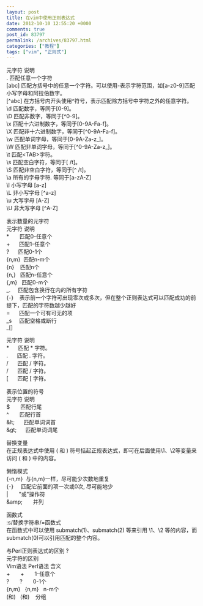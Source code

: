 ```yaml
---
layout: post
title: 在vim中使用正则表达式
date: 2012-10-10 12:55:20 +0000
comments: true
post_id: 83797
permalink: /archives/83797.html
categories: ["教程"]
tags: ["vim", "正则式"]
---
```


元字符 说明  
. 匹配任意一个字符  
[abc] 匹配方括号中的任意一个字符。可以使用-表示字符范围，如[a-z0-9]匹配小写字母和阿拉伯数字。  
[^abc] 在方括号内开头使用^符号，表示匹配除方括号中字符之外的任意字符。  
\d 匹配数字，等同于[0-9]。  
\D 匹配非数字，等同于[^0-9]。  
\x 匹配十六进制数字，等同于[0-9A-Fa-f]。  
\X 匹配非十六进制数字，等同于[^0-9A-Fa-f]。  
\w 匹配单词字母，等同于[0-9A-Za-z_]。  
\W 匹配非单词字母，等同于[^0-9A-Za-z_]。  
\t 匹配&lt;TAB&gt;字符。  
\s 匹配空白字符，等同于[ /t]。  
\S 匹配非空白字符，等同于[^ /t]。  
\a 所有的字母字符. 等同于[a-zA-Z]  
\l 小写字母 [a-z]  
\L 非小写字母 [^a-z]  
\u 大写字母 [A-Z]  
\U 非大写字母 [^A-Z]  

表示数量的元字符  
元字符 说明  
*       匹配0-任意个  
\+      匹配1-任意个  
\?      匹配0-1个  
\{n,m}  匹配n-m个  
\{n}    匹配n个  
\{n,}   匹配n-任意个  
\{,m}   匹配0-m个  
\_.     匹配包含换行在内的所有字符  
\{-}    表示前一个字符可出现零次或多次，但在整个正则表达式可以匹配成功的前提下，匹配的字符数越少越好  
\=      匹配一个可有可无的项  
\_s     匹配空格或断行  
\_[]  

元字符 说明  
\*      匹配 * 字符。  
\.      匹配 . 字符。  
\/      匹配 / 字符。  
\/      匹配 / 字符。  
\[      匹配 [ 字符。  

表示位置的符号  
元字符 说明  
$       匹配行尾  
^       匹配行首  
\&lt;      匹配单词词首  
\&gt;      匹配单词词尾  

替换变量  
在正规表达式中使用 \( 和 \) 符号括起正规表达式，即可在后面使用\1、\2等变量来访问 \( 和 \) 中的内容。  

懒惰模式  
\{-n,m}  与\{n,m}一样，尽可能少次数地重复  
\{-}     匹配它前面的项一次或0次, 尽可能地少  
\|       "或"操作符  
\&amp;       并列  

函数式  
:s/替换字符串/\=函数式  
在函数式中可以使用 submatch(1)、submatch(2) 等来引用 \1、\2 等的内容，而submatch(0)可以引用匹配的整个内容。  

与Perl正则表达式的区别 ?  
元字符的区别  
Vim语法 Perl语法 含义  
\+       +       1-任意个  
\?       ?       0-1个  
\{n,m}   {n,m}   n-m个  
\(和\)   (和)    分组  
